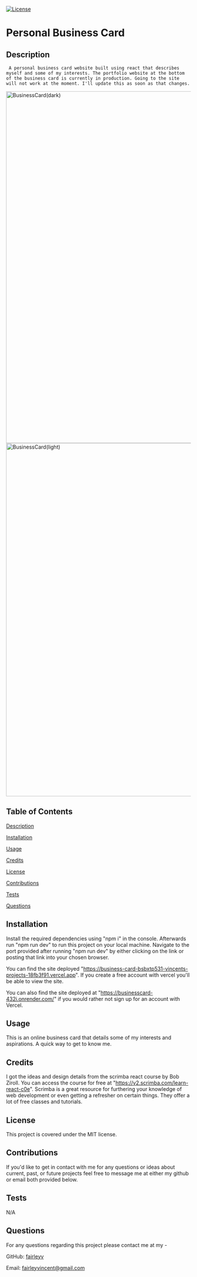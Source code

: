 [![License](https://img.shields.io/badge/License-MIT-yellow.svg)](https://opensource.org/licenses/MIT)

# Personal Business Card 

## Description 

	 A personal business card website built using react that describes myself and some of my interests. The portfolio website at the bottom of the business card is currently in production. Going to the site will not work at the moment. I'll update this as soon as that changes.  
  
<img width="956" alt="BusinessCard(dark)" src="https://github.com/user-attachments/assets/aa92225f-4da8-4621-9952-697db4e27eda">

<img width="960" alt="BusinessCard(light)" src="https://github.com/user-attachments/assets/7b836aaa-74d8-429d-b5bf-e682bf909121">


## Table of Contents

  [Description](#description)

  [Installation](#installation)

  [Usage](#usage)

  [Credits](#credits)

  [License](#license)

  [Contributions](#contributions)

  [Tests](#tests)

  [Questions](#questions)
  
## Installation

Install the required dependencies using "npm i" in the console. Afterwards run "npm run dev" to run this project on your local machine. Navigate to the port provided after running "npm run dev" by either clicking on the link or posting that link into your chosen browser. 

You can find the site deployed "https://business-card-bsbxtp531-vincents-projects-18fb3f91.vercel.app". If you create a free account with vercel you'll be able to view the site. 

You can also find the site deployed at "https://businesscard-432i.onrender.com/" if you would rather not sign up for an account with Vercel. 

## Usage 
This is an online business card that details some of my interests and aspirations. A quick way to get to know me. 

## Credits 

I got the ideas and design details from the scrimba react course by Bob Ziroll. You can access the course for free at "https://v2.scrimba.com/learn-react-c0e". Scrimba is a great resource for furthering your knowledge of web development or even getting a refresher on certain things. They offer a lot of free classes and tutorials. 

## License 

This project is covered under the MIT license. 
 
## Contributions 

If you'd like to get in contact with me for any questions or ideas about current, past, or future projects feel free to message me at either my github or email both provided below.  

## Tests 

N/A

## Questions 

For any questions regarding this project please contact me at my -

GitHub: [fairleyv](https://github.com/fairleyv) 

Email: fairleyvincent@gmail.com
